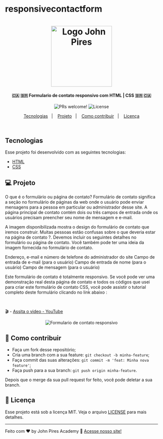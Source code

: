 # responsivecontactform
<h1 align="center">
    <img alt="Logo John Pires" title="#johnpires" src="https://user-images.githubusercontent.com/26515702/131767552-804dece8-a677-4852-9646-39e4095a91bc.png" width="200px" />
</h1>

<h4 align="center">
  🇨🇦 🇧🇷 Formulario de contato responsivo com HTML | CSS 🇧🇷 🇨🇦 
</h4>

<p align="center">

 <img src="https://img.shields.io/static/v1?label=PRs&message=welcome&color=7159c1&labelColor=000000" alt="PRs welcome!" />

  <img alt="License" src="https://img.shields.io/static/v1?label=license&message=MIT&color=7159c1&labelColor=000000">
</p>

<p align="center">
  <a href="#tecnologias">Tecnologias</a>&nbsp;&nbsp;&nbsp;|&nbsp;&nbsp;&nbsp;
  <a href="#-projeto">Projeto</a>&nbsp;&nbsp;&nbsp;|&nbsp;&nbsp;&nbsp;
  <a href="#-como-contribuir">Como contribuir</a>&nbsp;&nbsp;&nbsp;|&nbsp;&nbsp;&nbsp;
  <a href="#memo-licença">Licença</a>
</p>

<br>

## Tecnologias

Esse projeto foi desenvolvido com as seguintes tecnologias:

- [HTML](https://johnpires.com/cursos/html-tutorial/)
- [CSS](https://johnpires.com/cursos/css-fundamentos-basicos/)

## 💻 Projeto

O que é o formulário ou página de contato?
Formulário de contato significa a seção no formulário de páginas da web onde o usuário pode enviar mensagens para a pessoa em particular ou administrador desse site. A página principal de contato contém dois ou três campos de entrada onde os usuários precisam preencher seu nome de mensagem e e-mail.

A imagem disponibilizada mostra o design do formulário de contato que iremos construir. Muitas pessoas estão confusas sobre o que deveria estar na página de contato ?. Devemos incluir os seguintes detalhes no formulário ou página de contato. Você também pode ter uma ideia da imagem fornecida no formulário de contato.

Endereço, e-mail e número de telefone do administrador do site
Campo de entrada de e-mail (para o usuário)
Campo de entrada de nome (para o usuário)
Campo de mensagem (para o usuário)

Este formulário de contato é totalmente responsivo. Se você pode ver uma demonstração real desta página de contato e todos os códigos que usei para criar este formulário de contato CSS, você pode assistir o tutorial completo deste formulário clicando no link abaixo :

<br>

🎬 - [Assita o video - YouTube ](https://youtu.be/WM7zj2hza0o)

<p align="center">
 <img src="https://user-images.githubusercontent.com/26515702/132899363-07009c01-91b8-4738-bee0-a2f43f58c088.jpg" alt="Formulario de contato responsivo" />
</p>

## 🤔 Como contribuir

- Faça um fork desse repositório;
- Cria uma branch com a sua feature: `git checkout -b minha-feature`;
- Faça commit das suas alterações: `git commit -m 'feat: Minha nova feature'`;
- Faça push para a sua branch: `git push origin minha-feature`.

Depois que o merge da sua pull request for feito, você pode deletar a sua branch.

## :memo: Licença

Esse projeto está sob a licença MIT. Veja o arquivo [LICENSE](LICENSE.md) para mais detalhes.

---

Feito com ♥ by John Pires Academy :wave: [Acesse nosso site!](https://johnpires.com/)
